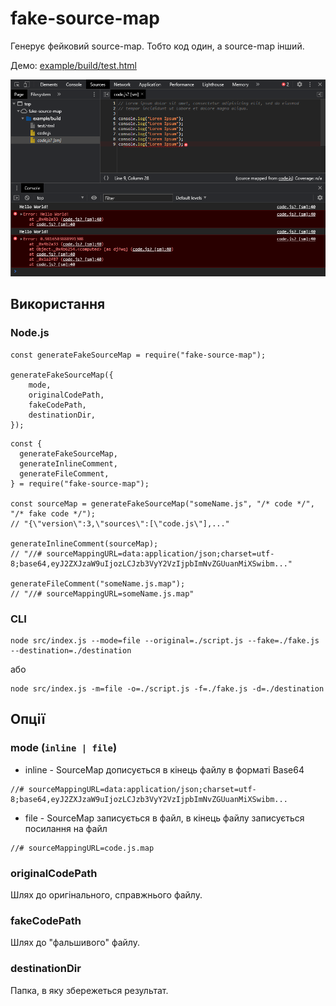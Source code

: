 # fake-source-map
Генерує фейковий source-map. Тобто код один, а source-map інший.

Демо: [example/build/test.html](https://da411d.github.io/fake-source-map/example/build/test.html)

![screenshot](./images/screenshot.png)

## Використання

### Node.js
```lang-js
const generateFakeSourceMap = require("fake-source-map");

generateFakeSourceMap({
    mode,
    originalCodePath,
    fakeCodePath,
    destinationDir,
});
```

```lang-js
const {
  generateFakeSourceMap,
  generateInlineComment,
  generateFileComment,
} = require("fake-source-map");

const sourceMap = generateFakeSourceMap("someName.js", "/* code */", "/* fake code */");
// "{\"version\":3,\"sources\":[\"code.js\"],..."

generateInlineComment(sourceMap);
// "//# sourceMappingURL=data:application/json;charset=utf-8;base64,eyJ2ZXJzaW9uIjozLCJzb3VyY2VzIjpbImNvZGUuanMiXSwibm..."

generateFileComment("someName.js.map");
// "//# sourceMappingURL=someName.js.map"
```

### CLI
```
node src/index.js --mode=file --original=./script.js --fake=./fake.js --destination=./destination
```
або
```
node src/index.js -m=file -o=./script.js -f=./fake.js -d=./destination
```

## Опції

### mode (`inline | file`)

* inline - SourceMap дописується в кінець файлу в форматі Base64
```
//# sourceMappingURL=data:application/json;charset=utf-8;base64,eyJ2ZXJzaW9uIjozLCJzb3VyY2VzIjpbImNvZGUuanMiXSwibm...
```
* file - SourceMap записується в файл, в кінець файлу записується посилання на файл
```
//# sourceMappingURL=code.js.map
```

### originalCodePath

Шлях до оригінального, справжнього файлу.

### fakeCodePath

Шлях до "фальшивого" файлу. 


### destinationDir

Папка, в яку збережеться результат.
